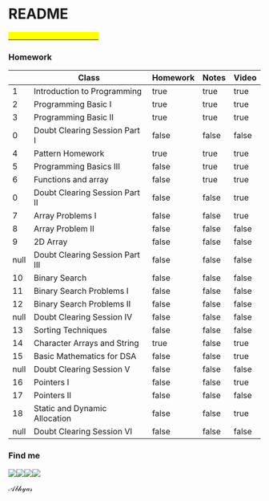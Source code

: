 # README

[<mark style="color:yellow;">Click here to visit notebook</mark>](https://abhyas-kanaujia.gitbook.io/love-babbar-dsa-unacademy-homework/)<mark style="color:yellow;"></mark>

### Homework

<table><thead><tr><th data-type="number"></th><th>Class</th><th data-type="checkbox">Homework</th><th data-type="checkbox">Notes</th><th data-type="checkbox">Video</th></tr></thead><tbody><tr><td>1</td><td>Introduction to Programming</td><td>true</td><td>true</td><td>true</td></tr><tr><td>2</td><td>Programming Basic I</td><td>true</td><td>true</td><td>true</td></tr><tr><td>3</td><td>Programming Basic II</td><td>true</td><td>true</td><td>true</td></tr><tr><td>0</td><td>Doubt Clearing Session Part I</td><td>false</td><td>false</td><td>false</td></tr><tr><td>4</td><td>Pattern Homework</td><td>true</td><td>true</td><td>true</td></tr><tr><td>5</td><td>Programming Basics III</td><td>false</td><td>true</td><td>true</td></tr><tr><td>6</td><td>Functions and array</td><td>false</td><td>true</td><td>true</td></tr><tr><td>0</td><td>Doubt Clearing Session Part II</td><td>false</td><td>false</td><td>true</td></tr><tr><td>7</td><td>Array Problems I</td><td>false</td><td>false</td><td>true</td></tr><tr><td>8</td><td>Array Problem II</td><td>false</td><td>false</td><td>false</td></tr><tr><td>9</td><td>2D Array</td><td>false</td><td>false</td><td>false</td></tr><tr><td>null</td><td>Doubt Clearing Session Part III</td><td>false</td><td>false</td><td>false</td></tr><tr><td>10</td><td>Binary Search</td><td>false</td><td>false</td><td>false</td></tr><tr><td>11</td><td>Binary Search Problems I</td><td>false</td><td>false</td><td>false</td></tr><tr><td>12</td><td>Binary Search Problems II</td><td>false</td><td>false</td><td>false</td></tr><tr><td>null</td><td>Doubt Clearing Session IV</td><td>false</td><td>false</td><td>false</td></tr><tr><td>13</td><td>Sorting Techniques </td><td>false</td><td>false</td><td>false</td></tr><tr><td>14</td><td>Character Arrays and String </td><td>true</td><td>false</td><td>true</td></tr><tr><td>15</td><td>Basic Mathematics for DSA</td><td>false</td><td>false</td><td>true</td></tr><tr><td>null</td><td>Doubt Clearing Session V</td><td>false</td><td>false</td><td>false</td></tr><tr><td>16</td><td>Pointers I</td><td>false</td><td>false</td><td>true</td></tr><tr><td>17</td><td>Pointers II</td><td>false</td><td>false</td><td>false</td></tr><tr><td>18</td><td>Static and Dynamic Allocation</td><td>false</td><td>false</td><td>true</td></tr><tr><td>null</td><td>Doubt Clearing Session VI</td><td>false</td><td>false</td><td>false</td></tr></tbody></table>

### Find me&#x20;

[![](https://img.icons8.com/color/48/000000/linkedin-circled--v3.png)](https://www.linkedin.com/in/abhyas/)[![](https://img.icons8.com/ios-filled/50/000000/github.png)](https://github.com/abhyasKanaujia/)[![](https://img.icons8.com/color/48/000000/discord-logo.png)](http://discordapp.com/users/520215009469661195)[![](https://img.icons8.com/color/48/000000/telegram-app--v1.png)](http://t.me/Abhyas29)

𝒜𝒷𝒽𝓎𝒶𝓈
